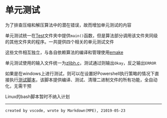 # 单元测试

为了排查压缩和解压算法中的潜在错误，故而增加单元测试的内容

单元测试统一在[Test](../test/)文件夹中提供`main()`函数，但是算法部分调用该文件夹同级的其他文件夹的程序。一共提供四个相关的单元测试文件

这些文件相互独立，与各自依赖算法的编译和管理使用[emake](https://github.com/skywind3000/emake)

单元测试使用的输入文件统一为[zlibh.c](../huffman/zlibh.c)，测试通过则输出`Okay`，反之输出`ERROR`

如果是在windows上进行测试，则可以在设置好Powershell执行策略的情况下直接执行[测试脚本](../test/unit_test.ps1)，该脚本提供编译、测试、清理二进制文件的所有功能，全自动化，无需干预

Linux的bash脚本暂时不纳入计划

----
`created by vscode, wrote by Markdown(MPE), 21019-05-23`